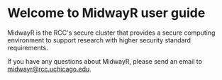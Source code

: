 # Welcome to MidwayR user guide


MidwayR is the RCC's secure cluster that provides a secure computing environment to support research 
with higher security standard requirements. 

If you have any questions about MidwayR, please send an email to midwayr@rcc.uchicago.edu.

